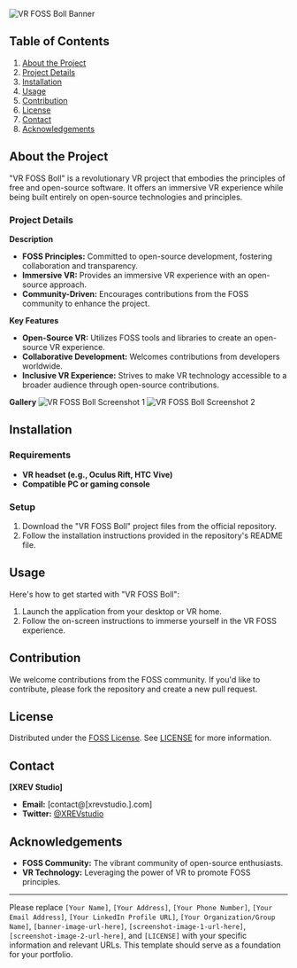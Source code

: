 

![VR FOSS Boll Banner](banner-image-url-here)

## Table of Contents
1. [About the Project](#about-the-project)
2. [Project Details](#project-details)
3. [Installation](#installation)
4. [Usage](#usage)
5. [Contribution](#contribution)
6. [License](#license)
7. [Contact](#contact)
8. [Acknowledgements](#acknowledgements)

## About the Project
"VR FOSS Boll" is a revolutionary VR project that embodies the principles of free and open-source software. It offers an immersive VR experience while being built entirely on open-source technologies and principles.

### Project Details
**Description**
- **FOSS Principles:** Committed to open-source development, fostering collaboration and transparency.
- **Immersive VR:** Provides an immersive VR experience with an open-source approach.
- **Community-Driven:** Encourages contributions from the FOSS community to enhance the project.

**Key Features**
- **Open-Source VR:** Utilizes FOSS tools and libraries to create an open-source VR experience.
- **Collaborative Development:** Welcomes contributions from developers worldwide.
- **Inclusive VR Experience:** Strives to make VR technology accessible to a broader audience through open-source contributions.

**Gallery**
![VR FOSS Boll Screenshot 1](screenshot-image-1-url-here)
![VR FOSS Boll Screenshot 2](screenshot-image-2-url-here)

## Installation
### Requirements
- **VR headset (e.g., Oculus Rift, HTC Vive)**
- **Compatible PC or gaming console**

### Setup
1. Download the "VR FOSS Boll" project files from the official repository.
2. Follow the installation instructions provided in the repository's README file.

## Usage
Here's how to get started with "VR FOSS Boll":
1. Launch the application from your desktop or VR home.
2. Follow the on-screen instructions to immerse yourself in the VR FOSS experience.

## Contribution
We welcome contributions from the FOSS community. If you'd like to contribute, please fork the repository and create a new pull request.

## License
Distributed under the [FOSS License](LICENSE). See [LICENSE](LICENSE) for more information.

## Contact
**[XREV Studio]**
- **Email:** [contact@[xrevstudio.].com]
- **Twitter:** [@XREVstudio](https://twitter.com/YourTwitterHandle)

## Acknowledgements
- **FOSS Community:** The vibrant community of open-source enthusiasts.
- **VR Technology:** Leveraging the power of VR to promote FOSS principles.

---

Please replace `[Your Name]`, `[Your Address]`, `[Your Phone Number]`, `[Your Email Address]`, `[Your LinkedIn Profile URL]`, `[Your Organization/Group Name]`, `[banner-image-url-here]`, `[screenshot-image-1-url-here]`, `[screenshot-image-2-url-here]`, and `[LICENSE]` with your specific information and relevant URLs. This template should serve as a foundation for your portfolio.
